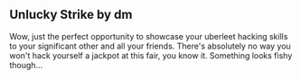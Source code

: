 Unlucky Strike     by dm
--------------

Wow, just the perfect opportunity to showcase your uberleet hacking skills to your significant other 
and all your friends. There's absolutely no way you won't hack yourself a jackpot at this fair, you 
know it. Something looks fishy though...


